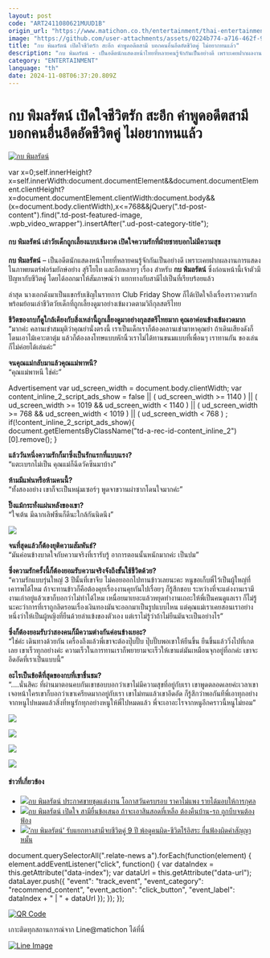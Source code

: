 ```yaml
---
layout: post
code: "ART2411080621MUUD1B"
origin_url: "https://www.matichon.co.th/entertainment/thai-entertainment/news_4888505"
image: "https://github.com/user-attachments/assets/0224b774-a716-462f-9a90-bcaa6aaf431d"
title: "กบ พิมลรัตน์ เปิดใจชีวิตรัก สะอึก คำพูดอดีตสามี บอกคนอื่นอึดอัดชีวิตคู่ ไม่อยากทนแล้ว"
description: "กบ พิมลรัตน์ - เป็นอดีตนักแสดงหน้าไทยที่หลายคนรู้จักกันเป็นอย่างดี เพราะเคยฝากผลงานการแสดงในภาพยนตร์ฟอร์มยักษ์อย่าง สุริโยไท และอีกหลายๆ เรื่อง สำหรับ กบ"
category: "ENTERTAINMENT"
language: "th"
date: 2024-11-08T06:37:20.809Z
---
```


# กบ พิมลรัตน์ เปิดใจชีวิตรัก สะอึก คำพูดอดีตสามี บอกคนอื่นอึดอัดชีวิตคู่ ไม่อยากทนแล้ว

[![กบ พิมลรัตน์](https://www.matichon.co.th/wp-content/uploads/2024/11/กบ11.jpg "กบ พิมลรัตน์")](https://www.matichon.co.th/wp-content/uploads/2024/11/กบ11.jpg)

var x=0;self.innerHeight?x=self.innerWidth:document.documentElement&&document.documentElement.clientHeight?x=document.documentElement.clientWidth:document.body&&(x=document.body.clientWidth),x<=768&&jQuery(".td-post-content").find(".td-post-featured-image, .wpb\_video\_wrapper").insertAfter(".ud-post-category-title");

#### **กบ พิมลรัตน์ เล่าวัยเด็กถูกเลี้ยงแบบเข้มงวด เปิดใจความรักที่ฝ่ายชายบอกไม่มีความสุข**

**กบ พิมลรัตน์** – เป็นอดีตนักแสดงหน้าไทยที่หลายคนรู้จักกันเป็นอย่างดี เพราะเคยฝากผลงานการแสดงในภาพยนตร์ฟอร์มยักษ์อย่าง สุริโยไท และอีกหลายๆ เรื่อง สำหรับ **กบ พิมลรัตน์** ซึ่งก่อนหน้านี้เจ้าตัวมีปัญหากับชีวิตคู่ โดยได้ออกมาให้สัมภาษณ์ว่า แยกทางกับสามีไปเป็นที่เรียบร้อยแล้ว

ล่าสุด นางเอกดังมาเป็นแขกรับเชิญในรายการ Club Friday Show ก็ได้เปิดใจถึงเรื่องราวความรัก พร้อมย้อนเล่าชีวิตวัยเด็กที่ถูกเลี้ยงดูมาอย่างเข้มงวดตามวิถีกุลสตรีไทย

**ชีวิตของกบก็ดูใกล้เคียงกับสิ่งเหล่านี้ถูกเลี้ยงดูมาอย่างกุลสตรีไทยมาก คุณอาค่อนข้างเข้มงวดมาก**  
“มากค่ะ คลานเข่าสมมุติว่าคุณย่านั่งตรงนี้ เราเป็นเด็กเราก็ต้องคลานเข่ามาหาคุณย่า ถ้าเดินเสียงดังก็โดนเอาไม้เคาะตาตุ่ม แล้วก็ต้องลงโทษแบบหักนิ้วเราไม่ได้ทานขนมแบบที่เพื่อนๆ เราทานกัน ของเล่นก็ไม่ค่อยได้เล่นค่ะ”

**จนคุณแม่กลับมาแล้วคุณแม่พาหนี?**  
“คุณแม่พาหนี ใช่ค่ะ”

Advertisement var ud\_screen\_width = document.body.clientWidth; var content\_inline\_2\_script\_ads\_show = false || ( ud\_screen\_width >= 1140 ) || ( ud\_screen\_width >= 1019 && ud\_screen\_width < 1140 ) || ( ud\_screen\_width >= 768 && ud\_screen\_width < 1019 ) || ( ud\_screen\_width < 768 ) ; if(!content\_inline\_2\_script\_ads\_show){ document.getElementsByClassName("td-a-rec-id-content\_inline\_2")\[0\].remove(); }

**แล้ววันหนึ่งความรักก็มาซึ่งเป็นรักแรกที่แบบแรง?**  
“แตะเบรกไม่เป็น คุณแม่ก็ฉีดวัคซีนมาบ้าง”

**ห้ามมีแฟนหรือห้ามคนนี้?**  
“ทั้งสองอย่าง เขาก็จะเป็นหนุ่มเซอร์ๆ พูดจาขวานผ่าซากโดนใจมากค่ะ”

**ปิ๊งแม้กระทั่งแผ่นหลังของเขา?**  
“ใจเต้น มีฉากเลิฟซีนก็ดีนะใกล้กันนิดนึง”

![](https://www.matichon.co.th/wp-content/uploads/2024/11/S__6726047_0-1024x683.jpg)

**จนที่สุดแล้วก็ต้องยุติความสัมพันธ์?**  
“มันค่อนข้างบาดใจกับความจริงที่เรารับรู้ อาการตอนนั้นหนักมากค่ะ เป็นปม”

**ซึ่งความรักครั้งนี้ก็ต้องยอมรับความจริงจังถึงขั้นใช้ชีวิตด้วย?**  
“ความรักแบบรุ่นใหญ่ 3 ปีนั้นที่เขาจีบ ไม่คอยออกไปทานข้าวเลยนะคะ หนูขอเก็บพี่ไว้เป็นผู้ใหญ่ที่เคารพได้ไหม ถ้าจะทานข้าวก็คือต้องคุยเรื่องงานคุยกันไปเรื่อยๆ ก็รู้สึกชอบ ระหว่างที่จะแต่งงานเรามีงานเก่าอยู่แล้วเขาก็บอกว่าไม่ทำได้ไหม เหนื่อยมาเยอะแล้วหยุดทำงานเถอะให้พี่เป็นคนดูแลเรา ก็ไม่รู้นะคะว่าการที่เราถูกลิดรอนเรื่องเงินทองมันจะออกมาเป็นรูปแบบไหน แต่คุณแม่เราเคยสอนเราอย่างหนึ่งว่าให้เป็นผู้หญิงที่ยืนด้วยลำแข้งของตัวเอง แต่เราไม่รู้ว่าถ้าไม่ยืนมันจะเป็นอย่างไร”

**ซึ่งก็ต้องยอมรับว่าสองคนก็มีความต่างกันค่อนข้างเยอะ?**  
“ใช่ค่ะ เดินทางด้วยกัน เครื่องถึงแล้วพี่เขาจะต้องปุ๊บปั๊บ ปุ๊บปั๊บพอเขาให้ยืนขึ้น ยืนขึ้นแล้ววิ่งไปที่เกตเลย เขาเร็วทุกอย่างค่ะ ความเร็วในการทานเราก็พยายามจะเร็วให้เขาแต่มันเหมือนจุกอยู่ที่อกค่ะ เขาจะอึดอัดที่เราเป็นแบบนี้”

**อะไรเป็นข้อดีที่สุดของกบที่เขาชื่นชม?**  
“….นั่นสิคะ ที่ผ่านมาตอนคบกันเขาชอบบอกว่าเขาไม่มีความสุขที่อยู่กับเรา เขาพูดตลอดเลยค่ะเวลาเขาเจอหน้าใครเขาก็บอกว่าเขาเครียดมากอยู่กับเรา เขาไม่ทนแล้วเขาอึดอัด ก็รู้สึกว่าพอกันทีพี่เอาทุกอย่างจากหนูไปหมดแล้วสิ่งที่หนูรักทุกอย่างหนูให้พี่ไปหมดแล้ว พี่จะเอาอะไรจากหนูอีกคราวนี้หนูไม่ยอม”

![](https://www.matichon.co.th/wp-content/uploads/2024/11/S__6726044_0-1024x683.jpg)

![](https://www.matichon.co.th/wp-content/uploads/2024/11/S__6726043_0-1024x683.jpg)

![](https://www.matichon.co.th/wp-content/uploads/2024/11/S__6726040_0-1024x919.jpg)

![](https://www.matichon.co.th/wp-content/uploads/2024/11/S__6726048_0-1024x683.jpg)

#### ข่าวที่เกี่ยวข้อง

*   [![](https://www.matichon.co.th/wp-content/uploads/2024/10/72705.jpg)กบ พิมลรัตน์ ประกาศขายชุดแต่งงาน โอกาสวันครบรอบ ราคาไม่แพง รายได้มอบให้การกุศล](https://www.matichon.co.th/entertainment/news_4842307)
*   [![](https://www.matichon.co.th/wp-content/uploads/2024/10/tookbeeb1.jpg)กบ พิมลรัตน์ เปิดใจ สามียื่นข้อเสนอ ถ้าจะเอาสินสอดที่เหลือ ต้องคืนบ้าน-รถ ถูกบีบจนต้องฟ้อง](https://www.matichon.co.th/entertainment/thai-entertainment/news_4824437)
*   [![](https://www.matichon.co.th/wp-content/uploads/2024/10/kob3.jpg)‘กบ พิมลรัตน์’ รับแยกทางสามีจบชีวิตคู่ 9 ปี พ้อดูคนผิด-ชีวิตไร้อิสระ ยื่นฟ้องผิดคำสัญญาหมั้น](https://www.matichon.co.th/entertainment/thai-entertainment/news_4821814)

document.querySelectorAll(".relate-news a").forEach(function(element) { element.addEventListener("click", function() { var dataIndex = this.getAttribute("data-index"); var dataUrl = this.getAttribute("data-url"); dataLayer.push({ "event": "track\_event", "event\_category": "recommend\_content", "event\_action": "click\_button", "event\_label": dataIndex + " | " + dataUrl }); }); });

[![QR Code](https://www.matichon.co.th/wp-content/uploads/2023/07/wob1371z.jpg)](https://lin.ee/ht0nDxX)

เกาะติดทุกสถานการณ์จาก Line@matichon ได้ที่นี่

[![Line Image](https://www.matichon.co.th/wp-content/uploads/2023/07/th.png)](https://lin.ee/ht0nDxX)